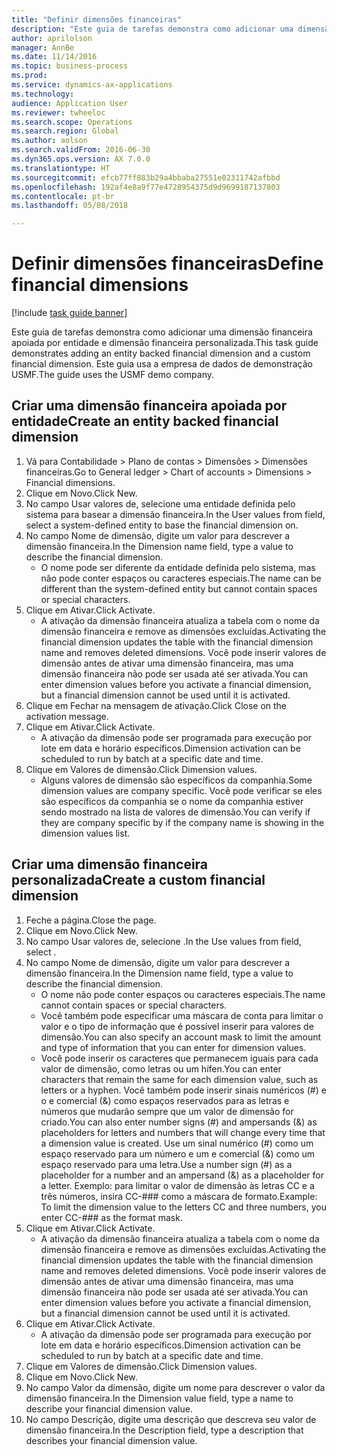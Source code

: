 ```yaml
--- 
title: "Definir dimensões financeiras"
description: "Este guia de tarefas demonstra como adicionar uma dimensão financeira apoiada por entidade e dimensão financeira personalizada."
author: aprilolson
manager: AnnBe
ms.date: 11/14/2016
ms.topic: business-process
ms.prod: 
ms.service: dynamics-ax-applications
ms.technology: 
audience: Application User
ms.reviewer: twheeloc
ms.search.scope: Operations
ms.search.region: Global
ms.author: aolson
ms.search.validFrom: 2016-06-30
ms.dyn365.ops.version: AX 7.0.0
ms.translationtype: HT
ms.sourcegitcommit: efcb77ff883b29a4bbaba27551e02311742afbbd
ms.openlocfilehash: 192af4e8a9f77e4728954375d9d9699187137803
ms.contentlocale: pt-br
ms.lasthandoff: 05/08/2018

---
```

# <a name="define-financial-dimensions"></a><span data-ttu-id="fc1b5-103">Definir dimensões financeiras</span><span class="sxs-lookup"><span data-stu-id="fc1b5-103">Define financial dimensions</span></span>

[!include [task guide banner](../../includes/task-guide-banner.md)]

<span data-ttu-id="fc1b5-104">Este guia de tarefas demonstra como adicionar uma dimensão financeira apoiada por entidade e dimensão financeira personalizada.</span><span class="sxs-lookup"><span data-stu-id="fc1b5-104">This task guide demonstrates adding an entity backed financial dimension and a custom financial dimension.</span></span>  <span data-ttu-id="fc1b5-105">Este guia usa a empresa de dados de demonstração USMF.</span><span class="sxs-lookup"><span data-stu-id="fc1b5-105">The guide uses the USMF demo company.</span></span>


## <a name="create-an-entity-backed-financial-dimension"></a><span data-ttu-id="fc1b5-106">Criar uma dimensão financeira apoiada por entidade</span><span class="sxs-lookup"><span data-stu-id="fc1b5-106">Create an entity backed financial dimension</span></span>
1. <span data-ttu-id="fc1b5-107">Vá para Contabilidade > Plano de contas > Dimensões > Dimensões financeiras.</span><span class="sxs-lookup"><span data-stu-id="fc1b5-107">Go to General ledger > Chart of accounts > Dimensions > Financial dimensions.</span></span>
2. <span data-ttu-id="fc1b5-108">Clique em Novo.</span><span class="sxs-lookup"><span data-stu-id="fc1b5-108">Click New.</span></span>
3. <span data-ttu-id="fc1b5-109">No campo Usar valores de, selecione uma entidade definida pelo sistema para basear a dimensão financeira.</span><span class="sxs-lookup"><span data-stu-id="fc1b5-109">In the User values from field, select a system-defined entity to base the financial dimension on.</span></span> 
4. <span data-ttu-id="fc1b5-110">No campo Nome de dimensão, digite um valor para descrever a dimensão financeira.</span><span class="sxs-lookup"><span data-stu-id="fc1b5-110">In the Dimension name field, type a value to describe the financial dimension.</span></span>
    * <span data-ttu-id="fc1b5-111">O nome pode ser diferente da entidade definida pelo sistema, mas não pode conter espaços ou caracteres especiais.</span><span class="sxs-lookup"><span data-stu-id="fc1b5-111">The name can be different than the system-defined entity but cannot contain spaces or special characters.</span></span>  
5. <span data-ttu-id="fc1b5-112">Clique em Ativar.</span><span class="sxs-lookup"><span data-stu-id="fc1b5-112">Click Activate.</span></span>
    * <span data-ttu-id="fc1b5-113">A ativação da dimensão financeira atualiza a tabela com o nome da dimensão financeira e remove as dimensões excluídas.</span><span class="sxs-lookup"><span data-stu-id="fc1b5-113">Activating the financial dimension updates the table with the financial dimension name and removes deleted dimensions.</span></span> <span data-ttu-id="fc1b5-114">Você pode inserir valores de dimensão antes de ativar uma dimensão financeira, mas uma dimensão financeira não pode ser usada até ser ativada.</span><span class="sxs-lookup"><span data-stu-id="fc1b5-114">You can enter dimension values before you activate a financial dimension, but a financial dimension cannot be used until it is activated.</span></span>  
6. <span data-ttu-id="fc1b5-115">Clique em Fechar na mensagem de ativação.</span><span class="sxs-lookup"><span data-stu-id="fc1b5-115">Click Close on the activation message.</span></span>
7. <span data-ttu-id="fc1b5-116">Clique em Ativar.</span><span class="sxs-lookup"><span data-stu-id="fc1b5-116">Click Activate.</span></span>
    * <span data-ttu-id="fc1b5-117">A ativação da dimensão pode ser programada para execução por lote em data e horário específicos.</span><span class="sxs-lookup"><span data-stu-id="fc1b5-117">Dimension activation can be scheduled to run by batch at a specific date and time.</span></span>  
8. <span data-ttu-id="fc1b5-118">Clique em Valores de dimensão.</span><span class="sxs-lookup"><span data-stu-id="fc1b5-118">Click Dimension values.</span></span>
    * <span data-ttu-id="fc1b5-119">Alguns valores de dimensão são específicos da companhia.</span><span class="sxs-lookup"><span data-stu-id="fc1b5-119">Some dimension values are company specific.</span></span> <span data-ttu-id="fc1b5-120">Você pode verificar se eles são específicos da companhia se o nome da companhia estiver sendo mostrado na lista de valores de dimensão.</span><span class="sxs-lookup"><span data-stu-id="fc1b5-120">You can verify if they are company specific by if the company name is showing in the dimension values list.</span></span>  

## <a name="create-a-custom-financial-dimension"></a><span data-ttu-id="fc1b5-121">Criar uma dimensão financeira personalizada</span><span class="sxs-lookup"><span data-stu-id="fc1b5-121">Create a custom financial dimension</span></span>
1. <span data-ttu-id="fc1b5-122">Feche a página.</span><span class="sxs-lookup"><span data-stu-id="fc1b5-122">Close the page.</span></span>
2. <span data-ttu-id="fc1b5-123">Clique em Novo.</span><span class="sxs-lookup"><span data-stu-id="fc1b5-123">Click New.</span></span>
3. <span data-ttu-id="fc1b5-124">No campo Usar valores de, selecione <Custom dimension>.</span><span class="sxs-lookup"><span data-stu-id="fc1b5-124">In the Use values from field, select <Custom dimension>.</span></span>
4. <span data-ttu-id="fc1b5-125">No campo Nome de dimensão, digite um valor para descrever a dimensão financeira.</span><span class="sxs-lookup"><span data-stu-id="fc1b5-125">In the Dimension name field, type a value to describe the financial dimension.</span></span>
    * <span data-ttu-id="fc1b5-126">O nome não pode conter espaços ou caracteres especiais.</span><span class="sxs-lookup"><span data-stu-id="fc1b5-126">The name cannot contain spaces or special characters.</span></span>  
    * <span data-ttu-id="fc1b5-127">Você também pode especificar uma máscara de conta para limitar o valor e o tipo de informação que é possível inserir para valores de dimensão.</span><span class="sxs-lookup"><span data-stu-id="fc1b5-127">You can also specify an account mask to limit the amount and type of information that you can enter for dimension values.</span></span>   
    * <span data-ttu-id="fc1b5-128">Você pode inserir os caracteres que permanecem iguais para cada valor de dimensão, como letras ou um hífen.</span><span class="sxs-lookup"><span data-stu-id="fc1b5-128">You can enter characters that remain the same for each dimension value, such as letters or a hyphen.</span></span> <span data-ttu-id="fc1b5-129">Você também pode inserir sinais numéricos (#) e o e comercial (&) como espaços reservados para as letras e números que mudarão sempre que um valor de dimensão for criado.</span><span class="sxs-lookup"><span data-stu-id="fc1b5-129">You can also enter number signs (#) and ampersands (&) as placeholders for letters and numbers that will change every time that a dimension value is created.</span></span> <span data-ttu-id="fc1b5-130">Use um sinal numérico (#) como um espaço reservado para um número e um e comercial (&) como um espaço reservado para uma letra.</span><span class="sxs-lookup"><span data-stu-id="fc1b5-130">Use a number sign (#) as a placeholder for a number and an ampersand (&) as a placeholder for a letter.</span></span>  <span data-ttu-id="fc1b5-131">Exemplo: para limitar o valor de dimensão às letras CC e a três números, insira CC-### como a máscara de formato.</span><span class="sxs-lookup"><span data-stu-id="fc1b5-131">Example: To limit the dimension value to the letters CC and three numbers, you enter CC-### as the format mask.</span></span>  
5. <span data-ttu-id="fc1b5-132">Clique em Ativar.</span><span class="sxs-lookup"><span data-stu-id="fc1b5-132">Click Activate.</span></span>
    * <span data-ttu-id="fc1b5-133">A ativação da dimensão financeira atualiza a tabela com o nome da dimensão financeira e remove as dimensões excluídas.</span><span class="sxs-lookup"><span data-stu-id="fc1b5-133">Activating the financial dimension updates the table with the financial dimension name and removes deleted dimensions.</span></span> <span data-ttu-id="fc1b5-134">Você pode inserir valores de dimensão antes de ativar uma dimensão financeira, mas uma dimensão financeira não pode ser usada até ser ativada.</span><span class="sxs-lookup"><span data-stu-id="fc1b5-134">You can enter dimension values before you activate a financial dimension, but a financial dimension cannot be used until it is activated.</span></span>  
6. <span data-ttu-id="fc1b5-135">Clique em Ativar.</span><span class="sxs-lookup"><span data-stu-id="fc1b5-135">Click Activate.</span></span>
    * <span data-ttu-id="fc1b5-136">A ativação da dimensão pode ser programada para execução por lote em data e horário específicos.</span><span class="sxs-lookup"><span data-stu-id="fc1b5-136">Dimension activation can be scheduled to run by batch at a specific date and time.</span></span>  
7. <span data-ttu-id="fc1b5-137">Clique em Valores de dimensão.</span><span class="sxs-lookup"><span data-stu-id="fc1b5-137">Click Dimension values.</span></span>
8. <span data-ttu-id="fc1b5-138">Clique em Novo.</span><span class="sxs-lookup"><span data-stu-id="fc1b5-138">Click New.</span></span>
9. <span data-ttu-id="fc1b5-139">No campo Valor da dimensão, digite um nome para descrever o valor da dimensão financeira.</span><span class="sxs-lookup"><span data-stu-id="fc1b5-139">In the Dimension value field, type a name to describe your financial dimension value.</span></span>
10. <span data-ttu-id="fc1b5-140">No campo Descrição, digite uma descrição que descreva seu valor de dimensão financeira.</span><span class="sxs-lookup"><span data-stu-id="fc1b5-140">In the Description field, type a description that describes your financial dimension value.</span></span>


